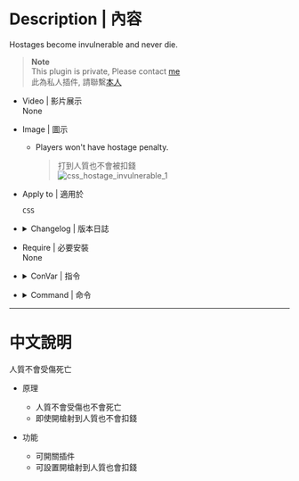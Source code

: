 # Description | 內容
Hostages become invulnerable and never die.

> __Note__ <br/>
This plugin is private, Please contact [me](https://github.com/fbef0102/Game-Private_Plugin#私人插件列表-private-plugins-list)<br/>
此為私人插件, 請聯繫[本人](https://github.com/fbef0102/Game-Private_Plugin#私人插件列表-private-plugins-list)

* Video | 影片展示
<br/>None

* Image | 圖示
	* Players won't have hostage penalty.
		> 打到人質也不會被扣錢
		<br/>![css_hostage_invulnerable_1](image/css_hostage_invulnerable_1.gif)

* Apply to | 適用於
    ```
    CSS
    ```

* <details><summary>Changelog | 版本日誌</summary>

    * v1.0 (2023-3-3)
	    * Initial Release
</details>

* Require | 必要安裝
<br/>None

* <details><summary>ConVar | 指令</summary>

    * cfg/sourcemod/css_hostage_invulnerable.cfg
        ```php
        // 0=Plugin off, 1=Plugin on.
        css_hostage_invulnerable_enable "1"

        // 0=Hostage becomes invulnerable, players won't have hostage penalty.
        // 1=Hostage becomes invulnerable, but players still have hostage penalty.
        css_hostage_invulnerable_type "0"
        ```
</details>

* <details><summary>Command | 命令</summary>
    
    None
</details>

- - - -
# 中文說明
人質不會受傷死亡

* 原理
    * 人質不會受傷也不會死亡
    * 即使開槍射到人質也不會扣錢

* 功能
    * 可開關插件
    * 可設置開槍射到人質也會扣錢


